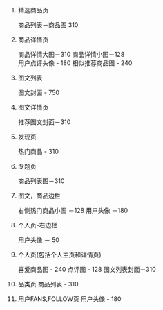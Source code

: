 1.  精选商品页

    商品列表－商品图 310 
    
2.  商品详情页

    商品详情大图－310 
    商品详情小图－128  
    用户点评头像 - 180
    相似推荐商品图 - 240
    
3.  图文列表
    
    图文封面 - 750
    
4.  图文详情页
    
    推荐图文封面－310

5.  发现页
    
    热门商品 - 310

6.  专题页
    
    商品列表图－310

7.  图文，商品边栏

    右侧热门商品小图 －128
    用户头像 －180

8.  个人页-右边栏

    用户头像 － 50

9.  个人页(包括个人主页和详情页)

    喜爱商品图 - 240
    点评图 - 128
    图文列表封面－310
    
10. 品类页
    商品列表 - 310 
    
11. 用户FANS,FOLLOW页
    用户头像 - 180


